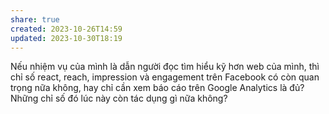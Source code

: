```yaml
---
share: true
created: 2023-10-26T14:59
updated: 2023-10-30T18:19
---
```



Nếu nhiệm vụ của mình là dẫn người đọc tìm hiểu kỹ hơn web của mình, thì chỉ số react, reach, impression và engagement trên Facebook có còn quan trọng nữa không, hay chỉ cần xem báo cáo trên Google Analytics là đủ? Những chỉ số đó lúc này còn tác dụng gì nữa không?
